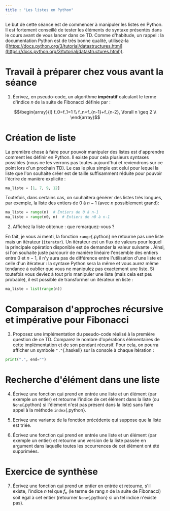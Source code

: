 ```yaml
---
title : "Les listes en Python"
---
```


Le but de cette séance est de commencer à manipuler les listes en Python.
Il est fortement conseillé de tester les éléments de syntaxe présentés dans le cours avant de vous lancer dans ce TD.
Comme d'habitude, un rappel : la documentation Python est de très bonne qualité, utilisez-la ([https://docs.python.org/3/tutorial/datastructures.html](https://docs.python.org/3/tutorial/datastructures.html)).

# Travail à préparer chez vous avant la séance
1. Écrivez, en pseudo-code, un algorithme **impératif** calculant le terme d'indice $n$ de la suite de Fibonacci définie par :

$$\begin{array}{l}
f_0=f_1=1 \\
f_n=f_{n-1}+f_{n-2}, \forall n \geq 2 \\
\end{array}$$

# Création de liste
La première chose à faire pour pouvoir manipuler des listes est d'apprendre comment les définir en Python.
Il existe pour cela plusieurs syntaxes possibles (nous ne les verrons pas toutes aujourd'hui et reviendrons sur ce point lors d'un prochain TD).
Le cas le plus simple est celui pour lequel la liste que l'on souhaite créer est de taille suffisamment réduite pour pouvoir l'écrire de manière explicite :
```python
ma_liste = [1, 7, 9, 12]
```

Toutefois, dans certains cas, on souhaitera générer des listes très longues, par exemple, la liste des entiers de 0 à $n - 1$ (avec $n$ possiblement grand):
```python
ma_liste = range(n)  # Entiers de 0 à n-1
ma_liste = range(n0, n)  # Entiers de n0 à n-1
```

2. Affichez la liste obtenue : que remarquez-vous ?

En fait, je vous ai menti, la fonction `range`{.python} ne retourne pas une liste mais un itérateur (`iterator`).
Un itérateur est un flux de valeurs pour lequel la principale opération disponible est de demander la valeur suivante .
Ainsi, si l'on souhaite juste parcourir de manière linéaire l'ensemble des entiers entre 0 et $n - 1$, il n'y aura pas de différence entre l'utilisation d'une liste et celle d'un itérateur : la syntaxe Python sera la même et vous aurez même tendance à oublier que vous ne manipulez pas exactement une liste.
Si toutefois vous deviez à tout prix manipuler une liste (mais cela est peu probable), il est possible de transformer un itérateur en liste :
```python
ma_liste = list(range(n))
```

# Comparaison d'approches récursive et impérative pour Fibonacci

3. Proposez une implémentation du pseudo-code réalisé à la première question de ce TD.
Comparez le nombre d'opérations élémentaires de cette implémentation et de son pendant récursif.
Pour cela, on pourra afficher un symbole `"."`{.haskell} sur la console à chaque itération :
```python
print(".", end="")
```

# Recherche d'élément dans une liste

4. Écrivez une fonction qui prend en entrée une liste et un élément (par exemple un entier) et retourne l'indice de cet élément dans la liste (ou `None`{.python} si l'élément n'est pas présent dans la liste) sans faire appel à la méthode `index`{.python}.

5. Ecrivez une variante de la fonction précédente qui suppose que la liste est triée.

6. Écrivez une fonction qui prend en entrée une liste et un élément (par exemple un entier) et retourne une version de la liste passée en argument dans laquelle toutes les occurrences de cet élément ont été supprimées.

# Exercice de synthèse
7. Écrivez une fonction qui prend un entier en entrée et retourne, s'il existe, l'indice $n$ tel que $f_n$ (le terme de rang $n$ de la suite de Fibonacci) soit égal à cet entier (retourner `None`{.python} si un tel indice n'existe pas).
